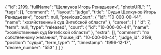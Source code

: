{
    "id": 2199,
    "fullName": "Щелкунов Игорь Ренадьевич",
    "photoURL": "",
    "tags": [],
    "comment": "",
    "layout": "judge",
    "title": "Судья Щелкунов Игорь Ренадьевич",
    "court": null,
    "previousCourt": {
        "id": "10-000-00-44",
        "name": "хозяйственный суд Витебской области"
    },
    "career": [
        {
            "id": 7,
            "term": null,
            "type": "released",
            "court": {
                "id": "10-000-00-44",
                "name": "хозяйственный суд Витебской области"
            },
            "extra": [],
            "comment": "по собственному желанию",
            "house_id": "10-000-00-44",
            "judge_id": 2199,
            "position": "судья",
            "term_type": "",
            "timestamp": "1996-12-17",
            "decree_number": "553"
        }
    ]
}